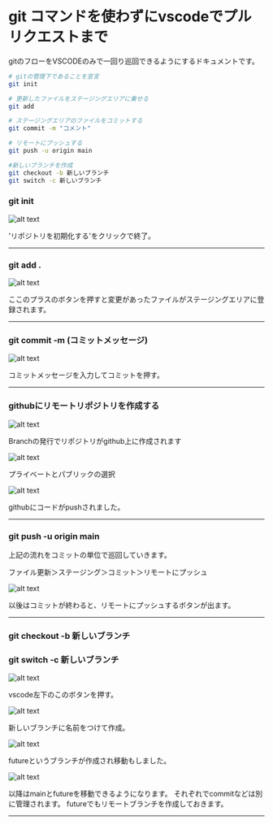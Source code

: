 # git コマンドを使わずにvscodeでプルリクエストまで

gitのフローをVSCODEのみで一回り巡回できるようにするドキュメントです。

```bash
# gitの管理下であることを宣言
git init 

# 更新したファイルをステージングエリアに乗せる
git add

# ステージングエリアのファイルをコミットする
git commit -m "コメント"

# リモートにプッシュする
git push -u origin main

#新しいブランチを作成
git checkout -b 新しいブランチ
git switch -c 新しいブランチ


```


### git init

![alt text](image.png)

'リポジトリを初期化する'をクリックで終了。

---

### git add .


![alt text](image-1.png)

ここのプラスのボタンを押すと変更があったファイルがステージングエリアに登録されます。

---

### git commit -m (コミットメッセージ)

![alt text](image-2.png)

コミットメッセージを入力してコミットを押す。

---

### githubにリモートリポジトリを作成する

![alt text](image-3.png)

Branchの発行でリポジトリがgithub上に作成されます


![alt text](image-4.png)

プライベートとパブリックの選択

![alt text](image-5.png)

githubにコードがpushされました。




---
### git push -u origin main

上記の流れをコミットの単位で巡回していきます。

ファイル更新＞ステージング＞コミット＞リモートにプッシュ

![alt text](image-6.png)

以後はコミットが終わると、リモートにプッシュするボタンが出ます。

---

### git checkout -b 新しいブランチ
### git switch -c 新しいブランチ

![alt text](image-7.png)

vscode左下のこのボタンを押す。

![alt text](image-8.png)

新しいブランチに名前をつけて作成。

![alt text](image-9.png)

futureというブランチが作成され移動もしました。

![alt text](image-11.png)

以降はmainとfutureを移動できるようになります。
それぞれでcommitなどは別に管理されます。
futureでもリモートブランチを作成しておきます。

---



